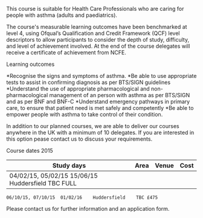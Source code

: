 This course is suitable for Health Care Professionals who are caring for people with asthma (adults and paediatrics).

The course's measurable learning outcomes have been benchmarked at level 4, using Ofqual’s Qualification and Credit Framework (QCF) level descriptors to allow participants to consider the depth of study, difficulty, and level of achievement involved. At the end of the course delegates will receive a certificate of achievement from NCFE.

Learning outcomes

*Recognise the signs and symptoms of asthma.
*Be able to use appropriate tests to assist in confirming diagnosis as per BTS/SIGN guidelines
*Understand the use of appropriate pharmacological and non-pharmacological management of an person with asthma as per BTS/SIGN  and as per BNF and BNF-C
*Understand emergency pathways in primary care, to ensure that patient need is met safely and competently
*Be able to empower people with asthma to take control of their condition.

In addition to our planned courses, we are able to deliver our courses anywhere in the UK with a minimum of 10 delegates. If you are interested in this option pease contact us to discuss your requirements.

Course dates 2015

|Study days	|	Area          |	Venue	|Cost|
|-----------|---------------|-------|----|
|	04/02/15, 05/02/15	15/06/15	Huddersfield	TBC	FULL
	06/10/15, 07/10/15	01/02/16	Huddersfield	TBC	£475
Please contact us for further information and an application form.

